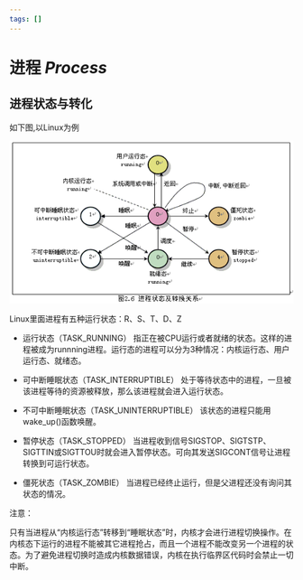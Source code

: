 ```yaml
---
tags: []
---
```


# 进程 _Process_



## 进程状态与转化

如下图,以Linux为例

![进程状态转化图](/assets/process-states-in-operating-system.gif)

Linux里面进程有五种运行状态：R、S、T、D、Z

- 运行状态（TASK_RUNNING）
指正在被CPU运行或者就绪的状态。这样的进程被成为runnning进程。运行态的进程可以分为3种情况：内核运行态、用户运行态、就绪态。

- 可中断睡眠状态（TASK_INTERRUPTIBLE）
处于等待状态中的进程，一旦被该进程等待的资源被释放，那么该进程就会进入运行状态。

- 不可中断睡眠状态（TASK_UNINTERRUPTIBLE）
该状态的进程只能用wake_up()函数唤醒。

- 暂停状态（TASK_STOPPED）
当进程收到信号SIGSTOP、SIGTSTP、SIGTTIN或SIGTTOU时就会进入暂停状态。可向其发送SIGCONT信号让进程转换到可运行状态。

- 僵死状态（TASK_ZOMBIE）
当进程已经终止运行，但是父进程还没有询问其状态的情况。


注意：

只有当进程从“内核运行态”转移到“睡眠状态”时，内核才会进行进程切换操作。在内核态下运行的进程不能被其它进程抢占，而且一个进程不能改变另一个进程的状态。为了避免进程切换时造成内核数据错误，内核在执行临界区代码时会禁止一切中断。 